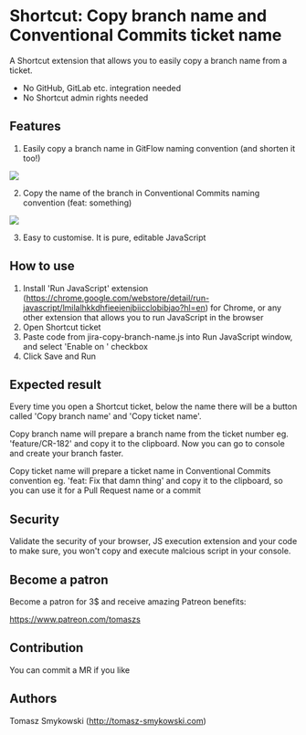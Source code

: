 # Shortcut: Copy branch name and Conventional Commits ticket name

A Shortcut extension that allows you to easily copy a branch name from a ticket.

- No GitHub, GitLab etc. integration needed
- No Shortcut admin rights needed

## Features

1. Easily copy a branch name in GitFlow naming convention (and shorten it too!)

![](images/demo.png)

2. Copy the name of the branch in Conventional Commits naming convention (feat: something)

![](images/title.png)

3. Easy to customise. It is pure, editable JavaScript

## How to use
1. Install 'Run JavaScript' extension (https://chrome.google.com/webstore/detail/run-javascript/lmilalhkkdhfieeienjbiicclobibjao?hl=en) for Chrome, or any other extension that allows you to run JavaScript in the browser
2. Open Shortcut ticket
3. Paste code from jira-copy-branch-name.js into Run JavaScript window, and select 'Enable on <your website>' checkbox
4. Click Save and Run

## Expected result

Every time you open a Shortcut ticket, below the name there will be a button called 'Copy branch name' and 'Copy ticket name'.

Copy branch name will prepare a branch name from the ticket number eg. 'feature/CR-182' and copy it to the clipboard. Now you can go to console and create your branch faster.

Copy ticket name will prepare a ticket name in Conventional Commits convention eg. 'feat: Fix that damn thing' and copy it to the clipboard, so you can use it for a Pull Request name or a commit

## Security

Validate the security of your browser, JS execution extension and your code to make sure, you won't copy and execute malcious script in your console.

## Become a patron

Become a patron for 3$ and receive amazing Patreon benefits:

https://www.patreon.com/tomaszs

## Contribution

You can commit a MR if you like

## Authors

Tomasz Smykowski (http://tomasz-smykowski.com)
